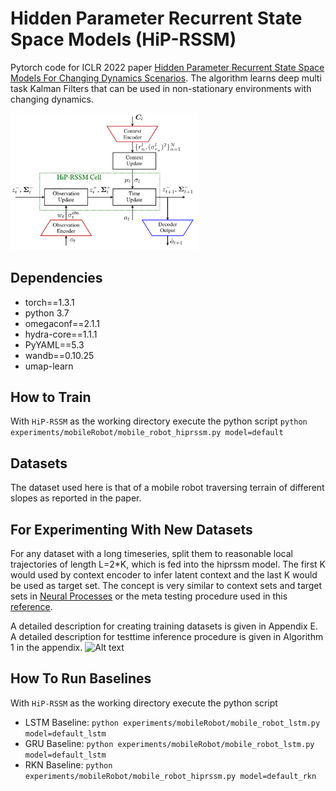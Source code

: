 # Hidden Parameter Recurrent State Space Models (HiP-RSSM)
Pytorch code for ICLR 2022 paper [Hidden Parameter Recurrent State Space Models For Changing Dynamics Scenarios](https://openreview.net/forum?id=ds8yZOUsea). The algorithm learns
deep multi task Kalman Filters that can be used in non-stationary environments with changing dynamics.

<img src="/pics/img.png" alt="drawing" style="width:300px;"/>

Dependencies
--------------

* torch==1.3.1
* python 3.7
* omegaconf==2.1.1
* hydra-core==1.1.1
* PyYAML==5.3
* wandb==0.10.25
* umap-learn

How to Train
-------------

With ```HiP-RSSM``` as the working directory execute the python script
```python experiments/mobileRobot/mobile_robot_hiprssm.py model=default```


Datasets
------------
The dataset used here is that of a mobile robot traversing terrain of different slopes as reported in the paper. 

For Experimenting With New Datasets
-------------
For any dataset with a long timeseries, split them to reasonable local trajectories of length L=2*K, which is 
fed into the hiprssm model.
The first K would used by context encoder to infer latent context and the last K would be used as target set.
The concept is very similar to context sets and target sets in [Neural Processes](https://arxiv.org/abs/1807.01622) or the meta testing procedure used
in this [reference](https://openreview.net/pdf?id=HyztsoC5Y7).

A detailed description for creating training datasets is given in Appendix E.
A detailed description for testtime inference procedure is given in Algorithm 1 in the appendix.
![Alt text](/pics/img_1.png?raw=true "Test time inference")

How To Run Baselines
-------------
With ```HiP-RSSM``` as the working directory execute the python script
* LSTM Baseline:
```python experiments/mobileRobot/mobile_robot_lstm.py model=default_lstm```
* GRU Baseline:
```python experiments/mobileRobot/mobile_robot_lstm.py model=default_lstm```
* RKN Baseline:
```python experiments/mobileRobot/mobile_robot_hiprssm.py model=default_rkn```